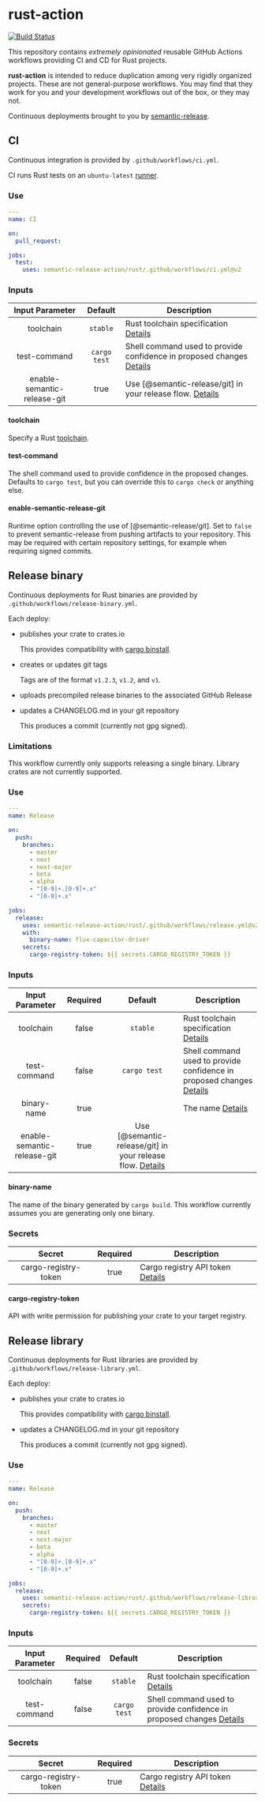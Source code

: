 # rust-action

[![Build Status]](https://github.com/EricCrosson/rust-action/actions/workflows/host_release.yml)

[build status]: https://github.com/EricCrosson/rust-action/actions/workflows/host_release.yml/badge.svg?event=push

This repository contains _extremely opinionated_ reusable GitHub Actions workflows providing CI and CD for Rust projects.

**rust-action** is intended to reduce duplication among very rigidly organized projects.
These are not general-purpose workflows.
You may find that they work for you and your development workflows out of the box, or they may not.

Continuous deployments brought to you by [semantic-release].

[semantic-release]: https://github.com/semantic-release/semantic-release

## CI

Continuous integration is provided by `.github/workflows/ci.yml`.

CI runs Rust tests on an `ubuntu-latest` [runner].

[runner]: https://docs.github.com/en/actions/using-github-hosted-runners/about-github-hosted-runners#supported-runners-and-hardware-resources

### Use

```yaml
---
name: CI

on:
  pull_request:

jobs:
  test:
    uses: semantic-release-action/rust/.github/workflows/ci.yml@v2
```

### Inputs

|       Input Parameter       |   Default    | Description                                                                               |
| :-------------------------: | :----------: | ----------------------------------------------------------------------------------------- |
|          toolchain          |   `stable`   | Rust toolchain specification [Details](#toolchain)                                        |
|        test-command         | `cargo test` | Shell command used to provide confidence in proposed changes [Details](#test-command)     |
| enable-semantic-release-git |     true     | Use [@semantic-release/git] in your release flow. [Details](#enable-semantic-release-git) |

#### toolchain

Specify a Rust [toolchain].

[toolchain]: https://rust-lang.github.io/rustup/concepts/toolchains.html#toolchain-specification

#### test-command

The shell command used to provide confidence in the proposed changes.
Defaults to `cargo test`, but you can override this to `cargo check` or anything else.

#### enable-semantic-release-git

Runtime option controlling the use of [@semantic-release/git].
Set to `false` to prevent semantic-release from pushing artifacts to your repository.
This may be required with certain repository settings, for example when requiring signed commits.

## Release binary

Continuous deployments for Rust binaries are provided by `.github/workflows/release-binary.yml`.

Each deploy:

- publishes your crate to crates.io

  This provides compatibility with [cargo binstall].

- creates or updates git tags

  Tags are of the format `v1.2.3`, `v1.2`, and `v1`.

- uploads precompiled release binaries to the associated GitHub Release

- updates a CHANGELOG.md in your git repository

  This produces a commit (currently not gpg signed).

[cargo binstall]: https://github.com/cargo-bins/cargo-binstall

### Limitations

This workflow currently only supports releasing a single binary.
Library crates are not currently supported.

### Use

```yaml
---
name: Release

on:
  push:
    branches:
      - master
      - next
      - next-major
      - beta
      - alpha
      - "[0-9]+.[0-9]+.x"
      - "[0-9]+.x"

jobs:
  release:
    uses: semantic-release-action/rust/.github/workflows/release.yml@v2
    with:
      binary-name: flux-capacitor-driver
    secrets:
      cargo-registry-token: ${{ secrets.CARGO_REGISTRY_TOKEN }}
```

### Inputs

|       Input Parameter       | Required |                                          Default                                          | Description                                                                           |
| :-------------------------: | :------: | :---------------------------------------------------------------------------------------: | ------------------------------------------------------------------------------------- |
|          toolchain          |  false   |                                         `stable`                                          | Rust toolchain specification [Details](#toolchain)                                    |
|        test-command         |  false   |                                       `cargo test`                                        | Shell command used to provide confidence in proposed changes [Details](#test-command) |
|         binary-name         |   true   |                                                                                           | The name [Details](#binary-name)                                                      |
| enable-semantic-release-git |   true   | Use [@semantic-release/git] in your release flow. [Details](#enable-semantic-release-git) |

#### binary-name

The name of the binary generated by `cargo build`.
This workflow currently assumes you are generating only one binary.

### Secrets

|        Secret        | Required | Description                                               |
| :------------------: | :------: | --------------------------------------------------------- |
| cargo-registry-token |   true   | Cargo registry API token [Details](#cargo-registry-token) |

#### cargo-registry-token

API with write permission for publishing your crate to your target registry.

## Release library

Continuous deployments for Rust libraries are provided by `.github/workflows/release-library.yml`.

Each deploy:

- publishes your crate to crates.io

  This provides compatibility with [cargo binstall].

- updates a CHANGELOG.md in your git repository

  This produces a commit (currently not gpg signed).

### Use

```yaml
---
name: Release

on:
  push:
    branches:
      - master
      - next
      - next-major
      - beta
      - alpha
      - "[0-9]+.[0-9]+.x"
      - "[0-9]+.x"

jobs:
  release:
    uses: semantic-release-action/rust/.github/workflows/release-library.yml@v2
    secrets:
      cargo-registry-token: ${{ secrets.CARGO_REGISTRY_TOKEN }}
```

### Inputs

| Input Parameter | Required |   Default    | Description                                                                           |
| :-------------: | :------: | :----------: | ------------------------------------------------------------------------------------- |
|    toolchain    |  false   |   `stable`   | Rust toolchain specification [Details](#toolchain)                                    |
|  test-command   |  false   | `cargo test` | Shell command used to provide confidence in proposed changes [Details](#test-command) |

### Secrets

|        Secret        | Required | Description                                               |
| :------------------: | :------: | --------------------------------------------------------- |
| cargo-registry-token |   true   | Cargo registry API token [Details](#cargo-registry-token) |
